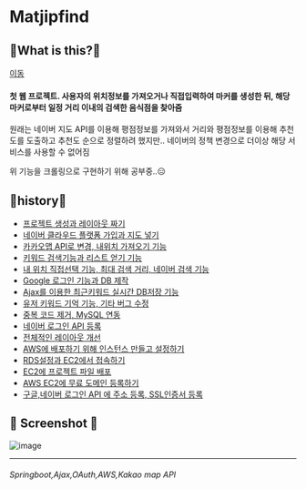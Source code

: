 # Matjipfind

## 🤔What is this?🤔


[이동](https://matjipfind.tk)

#### 첫 웹 프로젝트. 사용자의 위치정보를 가져오거나 직접입력하여 마커를 생성한 뒤, 해당 마커로부터 일정 거리 이내의 검색한 음식점을 찾아줌



원래는 네이버 지도 API를 이용해 평점정보를 가져와서 거리와 평점정보를 이용해 추천도를 도출하고 추천도 순으로 정렬하려 했지만.. 네이버의 정책 변경으로 더이상 해당 서비스를 사용할 수 없어짐



위 기능을 크롤링으로 구현하기 위해 공부중..😑



## 📖history📖

- [프로젝트 생성과 레이아웃 짜기](https://dawitblog.tistory.com/48?category=912793)
- [네이버 클라우드 플랫폼 가입과 지도 넣기](https://dawitblog.tistory.com/49?category=912793)
- [카카오맵 API로 변경, 내위치 가져오기 기능](https://dawitblog.tistory.com/50?category=912793)
- [키워드 검색기능과 리스트 얻기 기능](https://dawitblog.tistory.com/52?category=912793)
- [내 위치 직접선택 기능, 최대 검색 거리, 네이버 검색 기능](https://dawitblog.tistory.com/54?category=912793)
- [Google 로그인 기능과 DB 제작](https://dawitblog.tistory.com/57?category=912793)
- [Ajax를 이용한 최근키워드 실시간 DB저장 기능](https://dawitblog.tistory.com/60?category=912793)
- [유저 키워드 기억 기능, 기타 버그 수정](https://dawitblog.tistory.com/62?category=912793)
- [중복 코드 제거, MySQL 연동](https://dawitblog.tistory.com/63?category=912793)
- [네이버 로그인 API 등록](https://dawitblog.tistory.com/66?category=912793)
- [전체적인 레이아웃 개선](https://dawitblog.tistory.com/82?category=912793)
- [AWS에 배포하기 위해 인스턴스 만들고 설정하기](https://dawitblog.tistory.com/84?category=912793)
- [RDS설정과 EC2에서 접속하기](https://dawitblog.tistory.com/87?category=912793)
- [EC2에 프로젝트 파일 배포](https://dawitblog.tistory.com/90?category=912793)
- [AWS EC2에 무료 도메인 등록하기](https://dawitblog.tistory.com/92?category=912793)
- [구글,네이버 로그인 API 에 주소 등록, SSL인증서 등록](https://dawitblog.tistory.com/95?category=912793)



## 📸 Screenshot 📸

![image](https://user-images.githubusercontent.com/74395374/107799271-919b4880-6da0-11eb-916f-0f938296bb6c.png)

***

###### Springboot,Ajax,OAuth,AWS,Kakao map API

